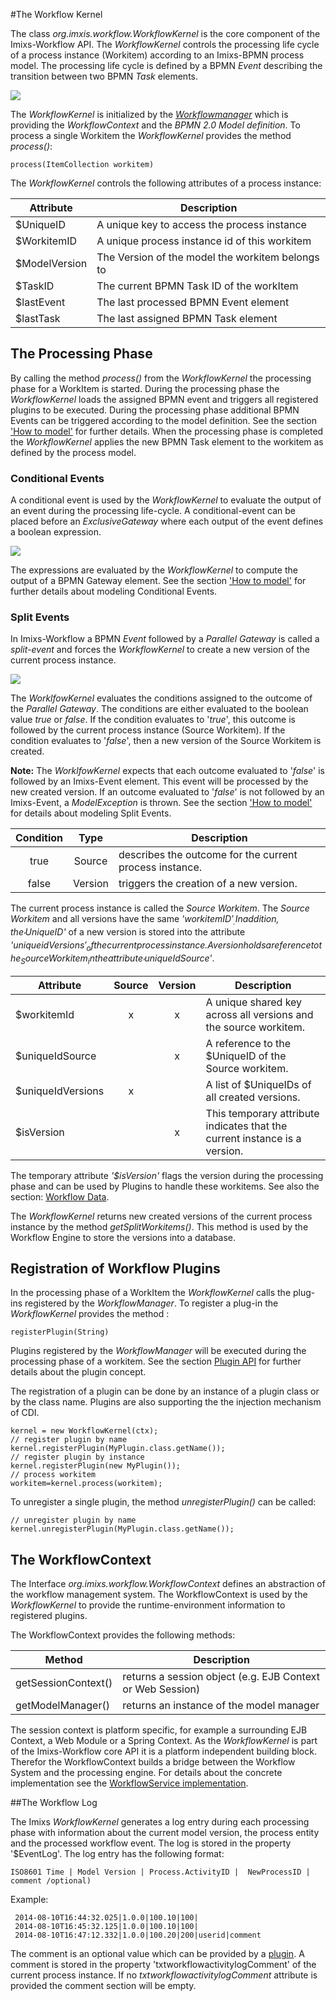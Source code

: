 #The Workflow Kernel

The class _org.imxis.workflow.WorkflowKernel_ is the core component of the Imixs-Workflow API. The _WorkflowKernel_ controls the processing life cycle of a process instance (Workitem) according to an Imixs-BPMN process model. 
The processing life cycle is defined by a BPMN _Event_ describing the transition between two BPMN _Task_ elements.

<img src="../images/modelling/example_01.png"/>

The _WorkflowKernel_ is initialized by the _[Workflowmanager](./workflowmanager.html)_ which is providing the _WorkflowContext_ and the _BPMN 2.0 Model definition_. 
To process a single Workitem the _WorkflowKernel_ provides the method _process()_:
 
    process(ItemCollection workitem) 


The _WorkflowKernel_ controls the following attributes of a process instance:

|Attribute      	| Description 				 						|
|-------------------|---------------------------------------------------|
|$UniqueID    	    | A unique key to access the process instance    	|
|$WorkitemID        | A unique process instance id of this workitem     |
|$ModelVersion      | The Version of the model the workitem belongs to  |
|$TaskID         | The current BPMN Task ID of the workItem          |
|$lastEvent         | The last processed BPMN Event element             |
|$lastTask          | The last assigned BPMN Task element   			|


## The Processing Phase
By calling the method _process()_ from the _WorkflowKernel_ the processing phase for a WorkItem is started. During the processing phase the _WorkflowKernel_ loads the assigned BPMN event and triggers all registered plugins to be executed.
During the processing phase additional BPMN Events can be triggered according to the model definition. See the section ['How to model'](../modelling/howto.html) for further details. 
When the processing phase is completed the _WorkflowKernel_ applies the new BPMN Task element to the workitem as defined by the process model.
 
### Conditional Events

A conditional event is used by the _WorkflowKernel_ to evaluate the output of an event during the processing life-cycle. 
A conditional-event can be placed before an _ExclusiveGateway_ where each output of the event defines a boolean expression.

<img src="../images/modelling/example_08.png"/>
 
The expressions are evaluated by the _WorkflowKernel_ to compute the output of a BPMN  Gateway element. 
See the section ['How to model'](../modelling/howto.html#Conditional_Events) for further details about modeling Conditional Events.  



### Split Events

In Imixs-Workflow a BPMN _Event_ followed by a _Parallel Gateway_ is called a _split-event_ and forces the _WorkflowKernel_ to create a new version of the current process instance.

<img src="../images/modelling/example_11.png"/>

The _WorklfowKernel_ evaluates the conditions assigned to the outcome of the _Parallel Gateway_. The conditions are either evaluated to the boolean value _true_ or _false_. 
If the condition evaluates to '_true_', this outcome is followed by the current process instance (Source Workitem).
If the condition evaluates to '_false_', then a new version of the Source Workitem is created.  

**Note:** The _WorklfowKernel_ expects that each outcome evaluated to '_false_' is followed by an Imixs-Event element. 
This event will be processed by the new created version. If an outcome evaluated to '_false_' is not followed by an Imixs-Event, a _ModelException_ is thrown. See the section ['How to model'](../modelling/howto.html#Split_Events) for details about modeling Split Events.  
 
  
| Condition 	| Type              | Description                               						|
|:-------------:|:-----------------:|-------------------------------------------------------------------|
|true           | Source            | describes the outcome for the current process instance.			|
|false          | Version           | triggers the creation of a new version. 							|
 

The current process instance is called the _Source Workitem_. The _Source Workitem_ and all versions have the same _'$workitemID'_. In addition, the  _'$UniqueID'_ of a new version is stored into the attribute _'$uniqueidVersions'_ of the current process instance. A version holds a reference to the _Source Workitem_ in the attribute _'$uniqueIdSource'_.

|Attribute      	| Source | Version | Description 				 										|
|-------------------|:------:|:-------:|--------------------------------------------------------------------|
|$workitemId    	| x      | x       |A unique shared key across all versions and the source workitem.	|
|$uniqueIdSource	|        | x       |A reference to the $UniqueID of the Source workitem.				|  	 	
|$uniqueIdVersions	| x      |         |A list of $UniqueIDs of all created versions.	|
|$isVersion			| 		 | x	   |This temporary attribute indicates that the current instance is a version. | 
 
The temporary attribute _'$isVersion'_ flags the version during the processing phase and can be used by Plugins to handle these workitems. See also the section: [Workflow Data](../quickstart/workitem.html#Temporary_Attributes).

The _WorkflowKernel_ returns new created versions of the current process instance by the method _getSplitWorkitems()_. This method is used by the Workflow Engine to store the versions into a database.   


## Registration of Workflow Plugins
In the processing phase of a WorkItem the _WorkflowKernel_ calls the plug-ins registered by the _WorkflowManager_. To register a plug-in  the _WorkflowKernel_ provides the method :

    registerPlugin(String) 

Plugins registered by the _WorkflowManager_ will be executed during the processing phase of a workitem. See the section [Plugin API](./plugin-api.html) for further details about the plugin concept. 
 
The registration of a plugin can be done by an instance of a plugin class or by the class name. Plugins are also supporting the the injection mechanism of CDI. 

    kernel = new WorkflowKernel(ctx);
    // register plugin by name
    kernel.registerPlugin(MyPlugin.class.getName());
    // register plugin by instance
    kernel.registerPlugin(new MyPlugin());
    // process workitem
    workitem=kernel.process(workitem);
    
To unregister a single plugin, the method _unregisterPlugin()_ can be called:
 
    // unregister plugin by name
    kernel.unregisterPlugin(MyPlugin.class.getName());



## The WorkflowContext
The Interface _org.imixs.workflow.WorkflowContext_ defines an abstraction of the workflow management system. The WorkflowContext is used by the _WorkflowKernel_ to provide the runtime-environment information to registered plugins.

The WorkflowContext provides the following methods:

|Method              		 | Description 				 |
|----------------------------|---------------------------|
|getSessionContext()| returns a session object (e.g. EJB Context or Web Session) |
|getModelManager()	| returns an instance of the model manager	| 

The session context is platform specific, for example a surrounding EJB Context, a Web Module or a Spring Context. As the _WorkflowKernel_ is part of the Imixs-Workflow core API it is a platform independent building block. Therefor the WorkflowContext builds a bridge between the Workflow System and the processing engine. For details about the concrete implementation see the [WorkflowService implementation](../engine/workflowservice.html). 
 
 
##The Workflow Log

The Imixs _WorkflowKernel_ generates a log entry during each processing phase with information about the current model version, the process entity and the processed workflow event. The log is stored in the property '$EventLog'. 
The log entry has the following format:
 
    ISO8601 Time | Model Version | Process.ActivityID |  NewProcessID | comment /optional)
 
Example:

	 2014-08-10T16:44:32.025|1.0.0|100.10|100|
	 2014-08-10T16:45:32.125|1.0.0|100.10|100|
	 2014-08-10T16:47:12.332|1.0.0|100.20|200|userid|comment

The comment is an optional value which can be provided by a [plugin](./plugin-api.html). A comment is stored in the property 'txtworkflowactivitylogComment' of the current process instance. If no _txtworkflowactivitylogComment_ attribute is provided the comment section will be empty.

